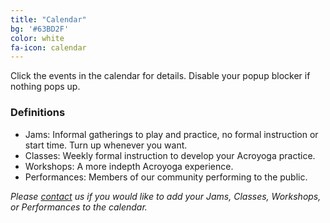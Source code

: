 ```yaml
---
title: "Calendar"
bg: '#63BD2F'
color: white
fa-icon: calendar
---
```


Click the events in the calendar for details. Disable your popup blocker if nothing pops up.

<div id='loading' style='display:none'>loading...</div>

<div id='calendar'>
	<div id="calendar_options" align="right"></div>
</div>
<script>
    document.getElementById("calendar_options").innerHTML = "<a href='http://www.google.com/calendar/ical/" + google_calendar + "/public/basic.ics'>Add to your calendar</a>";
</script>

### Definitions

* Jams: Informal gatherings to play and practice, no formal instruction or start time. Turn up whenever you want.
* Classes: Weekly formal instruction to develop your Acroyoga practice.
* Workshops: A more indepth Acroyoga experience.
* Performances: Members of our community performing to the public.

*Please [contact](/#contact) us if you would like to add your Jams, Classes, Workshops, or Performances to the calendar.*

